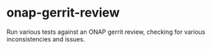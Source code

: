 # onap-gerrit-review
Run various tests against an ONAP gerrit review, checking for various inconsistencies and issues.
